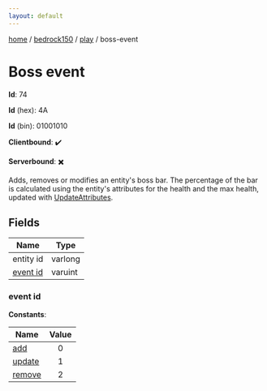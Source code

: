 ```yaml
---
layout: default
---
```


[home](/)  /  [bedrock150](/protocol/bedrock150)  /  [play](/protocol/bedrock150/play)  /  boss-event

# Boss event

**Id**: 74

**Id** (hex): 4A

**Id** (bin): 01001010

**Clientbound**: ✔️

**Serverbound**: ✖️

Adds, removes or modifies an entity's boss bar. The percentage of the bar is calculated using the entity's attributes for the health and the max health, updated with [UpdateAttributes](play_update-attributes).

## Fields

Name | Type
---|---
entity id | varlong
[event id](#event-id) | varuint

### event id

**Constants**:

Name | Value
---|:---:
[add](event-id_add) | 0
[update](event-id_update) | 1
[remove](event-id_remove) | 2

